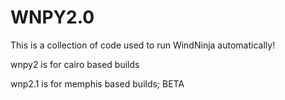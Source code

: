 # WNPY2.0

This is a collection of code used to run WindNinja automatically!

wnpy2 is for cairo based builds

wnp2.1 is for memphis based builds; BETA
